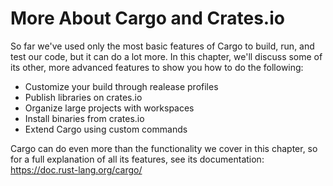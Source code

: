 # More About Cargo and Crates.io

So far we've used only the most basic features of Cargo to build, run, and test our code, but it can do
a lot more. In this chapter, we'll discuss some of its other, more advanced features to show you how
to do the following:

- Customize your build through realease profiles
- Publish libraries on crates.io
- Organize large projects with workspaces
- Install binaries from crates.io
- Extend Cargo using custom commands

Cargo can do even more than the functionality we cover in this chapter, so for a full explanation of
all its features, see its documentation:
https://doc.rust-lang.org/cargo/


